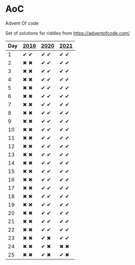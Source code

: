 # AoC
Advent Of code

Set of solutions for riddles from https://adventofcode.com/

| Day | [2016](http://adventofcode.com/2016) | [2020](http://adventofcode.com/2020) | [2021](http://adventofcode.com/2021) |
|-----|--------------------------------------|--------------------------------------|--------------------------------------|
| 1   | ✔ ✔ | ✔ ✔ | ✔ ✔ |
| 2   | ✖ ✖ | ✔ ✔ | ✔ ✔ |
| 3   | ✖ ✖ | ✔ ✔ | ✔ ✔ |
| 4   | ✖ ✖ | ✔ ✔ | ✔ ✔ |
| 5   | ✖ ✖ | ✔ ✔ | ✔ ✔ |
| 6   | ✖ ✖ | ✔ ✔ | ✔ ✔ |
| 7   | ✖ ✖ | ✔ ✔ | ✔ ✔ |
| 8   | ✖ ✖ | ✔ ✔ | ✔ ✔ |
| 9   | ✖ ✖ | ✔ ✔ | ✔ ✔ |
| 10  | ✖ ✖ | ✔ ✔ | ✔ ✔ |
| 11  | ✖ ✖ | ✔ ✔ | ✔ ✔ |
| 12  | ✖ ✖ | ✔ ✔ | ✔ ✔ |
| 13  | ✖ ✖ | ✔ ✔ | ✔ ✔ |
| 14  | ✖ ✖ | ✔ ✔ | ✔ ✔ |
| 15  | ✖ ✖ | ✔ ✔ | ✔ ✔ |
| 16  | ✖ ✖ | ✔ ✔ | ✔ ✔ |
| 17  | ✖ ✖ | ✔ ✔ | ✔ ✔ |
| 18  | ✖ ✖ | ✔ ✔ | ✔ ✔ |
| 19  | ✖ ✖ | ✔ ✔ | ✔ ✔ |
| 20  | ✖ ✖ | ✔ ✔ | ✔ ✔ |
| 21  | ✖ ✖ | ✔ ✔ | ✔ ✔ |
| 22  | ✖ ✖ | ✔ ✔ | ✔ ✔ |
| 23  | ✖ ✖ | ✔ ✖ | ✔ ✔ |
| 24  | ✖ ✖ | ✔ ✖ | ✖ ✖ |
| 25  | ✖ ✖ | ✔ ✖ | ✔ ✖ |    
